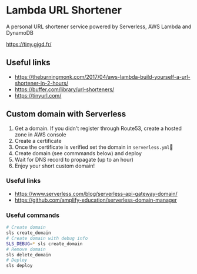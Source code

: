 # Lambda URL Shortener

A personal URL shortener service powered by Serverless, AWS Lambda and DynamoDB

https://tiny.gjgd.fr/

## Useful links

- https://theburningmonk.com/2017/04/aws-lambda-build-yourself-a-url-shortener-in-2-hours/
- https://buffer.com/library/url-shorteners/
- https://tinyurl.com/

## Custom domain with Serverless

1) Get a domain. If you didn't register through Route53, create a hosted zone in AWS console
2) Create a certificate
3) Once the certificate is verified set the domain in `serverless.yml`
4) Create domain (see commmands below) and deploy
5) Wait for DNS record to propagate (up to an hour)
6) Enjoy your short custom domain!

### Useful links

- https://www.serverless.com/blog/serverless-api-gateway-domain/
- https://github.com/amplify-education/serverless-domain-manager

### Useful commands

```bash
# Create domain
sls create_domain
# Create domain with debug info
SLS_DEBUG=* sls create_domain
# Remove domain
sls delete_domain
# Deploy
sls deploy
```
